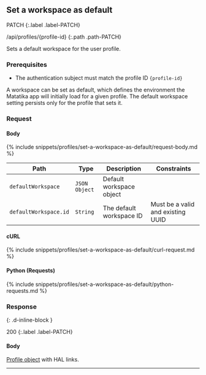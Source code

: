 ## Set a workspace as default

PATCH
{:.label .label-PATCH}

/api/profiles/{profile-id}
{:.path .path-PATCH}

Sets a default workspace for the user profile.

### Prerequisites

- The authentication subject must match the profile ID `{profile-id}`

A workspace can be set as default, which defines the environment the Matatika app will initially load for a given profile. The default workspace setting persists only for the profile that sets it.

### Request

#### Body

{% include snippets/profiles/set-a-workspace-as-default/request-body.md %}

Path | Type | Description | Constraints
---- | ---- | ----------- | -----------
`defaultWorkspace` | `JSON Object` | Default workspace object |
`defaultWorkspace.id` | `String` | The default workspace ID | Must be a valid and existing UUID

#### cURL
{% include snippets/profiles/set-a-workspace-as-default/curl-request.md %}

#### Python (Requests)

{% include snippets/profiles/set-a-workspace-as-default/python-requests.md %}

### Response
{: .d-inline-block }

200
{:.label .label-PATCH}

#### Body

[Profile object](#profile-object) with HAL links.

---
